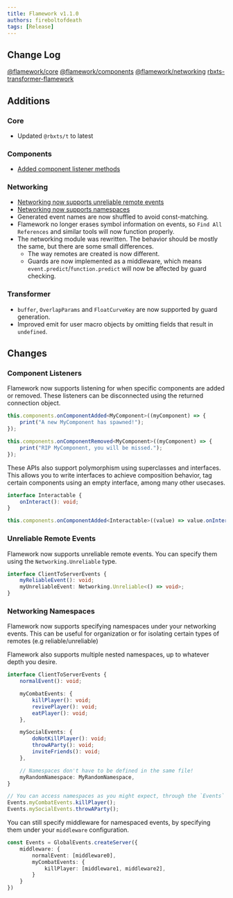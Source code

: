 ```yaml
---
title: Flamework v1.1.0
authors: fireboltofdeath
tags: [Release]
---
```


## Change Log

[@flamework/core](https://github.com/rbxts-flamework/core/commits/master)
[@flamework/components](https://github.com/rbxts-flamework/components/commits/master)
[@flamework/networking](https://github.com/rbxts-flamework/networking/commits/master)
[rbxts-transformer-flamework](https://github.com/rbxts-flamework/transformer/commits/master)

## Additions

### Core
- Updated `@rbxts/t` to latest

### Components
- [Added component listener methods](#component-listeners)

### Networking
- [Networking now supports unreliable remote events](#unreliable-remote-events)
- [Networking now supports namespaces](#networking-namespaces)
- Generated event names are now shuffled to avoid const-matching.
- Flamework no longer erases symbol information on events, so `Find All References` and similar tools will now function properly.
- The networking module was rewritten. The behavior should be mostly the same, but there are some small differences.
	- The way remotes are created is now different.
	- Guards are now implemented as a middleware, which means `event.predict`/`function.predict` will now be affected by guard checking.

### Transformer
- `buffer`, `OverlapParams` and `FloatCurveKey` are now supported by guard generation.
- Improved emit for user macro objects by omitting fields that result in `undefined`.

<!-- truncate -->

## Changes

### Component Listeners
Flamework now supports listening for when specific components are added or removed.
These listeners can be disconnected using the returned connection object.

```ts
this.components.onComponentAdded<MyComponent>((myComponent) => {
	print("A new MyComponent has spawned!");
});

this.components.onComponentRemoved<MyComponent>((myComponent) => {
	print("RIP MyComponent, you will be missed.");
});
```

These APIs also support polymorphism using superclasses and interfaces.
This allows you to write interfaces to achieve composition behavior, tag certain components using an empty interface, among many other usecases.

```ts
interface Interactable {
	onInteract(): void;
}

this.components.onComponentAdded<Interactable>((value) => value.onInteract());
```

### Unreliable Remote Events
Flamework now supports unreliable remote events.
You can specify them using the `Networking.Unreliable` type.

```ts
interface ClientToServerEvents {
	myReliableEvent(): void;
	myUnreliableEvent: Networking.Unreliable<() => void>;
}
```

### Networking Namespaces
Flamework now supports specifying namespaces under your networking events.
This can be useful for organization or for isolating certain types of remotes (e.g reliable/unreliable)

Flamework also supports multiple nested namespaces, up to whatever depth you desire.

```ts
interface ClientToServerEvents {
	normalEvent(): void;

	myCombatEvents: {
		killPlayer(): void;
		revivePlayer(): void;
		eatPlayer(): void;
	},

	mySocialEvents: {
		doNotKillPlayer(): void;
		throwAParty(): void;
		inviteFriends(): void;
	},

	// Namespaces don't have to be defined in the same file!
	myRandomNamespace: MyRandomNamespace,
}

// You can access namespaces as you might expect, through the `Events` object.
Events.myCombatEvents.killPlayer();
Events.mySocialEvents.throwAParty();
```

You can still specify middleware for namespaced events, by specifying them under your `middleware` configuration.

```ts
const Events = GlobalEvents.createServer({
	middleware: {
		normalEvent: [middleware0],
		myCombatEvents: {
			killPlayer: [middleware1, middleware2],
		}
	}
})
```
